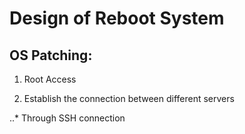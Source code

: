 # Design of Reboot System

## OS Patching:

1. Root Access

2. Establish the connection between different servers

..* Through SSH connection



